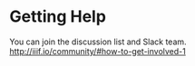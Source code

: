 # Getting Help

You can join the discussion list and Slack team.
http://iiif.io/community/#how-to-get-involved-1

<!-- #backlog:90 write more about how to go about getting help -->

<!-- #backlog:350 mention community groups like museums, newspapers, and manuscripts. point to the process for creating new community groups and what in the way of infrastructure and support that provided. -->
